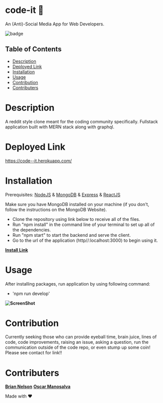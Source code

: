 # code-it 🚀
An (Anti)-Social Media App for Web Developers.

![badge](https://img.shields.io/badge/CODE-it-success)

## Table of Contents
* [Description](#description)
* [Deployed Link](#deployed-link)
* [Installation](#installation)
* [Usage](#usage)
* [Contribution](#contribution)
* [Contributers](#contributers)

# Description

A reddit style clone meant for the coding community specifically. Fullstack application built with MERN stack along with graphql. 


# Deployed Link

https://code--it.herokuapp.com/


# Installation

Prerequisites: [NodeJS](https://nodejs.org/en/) &amp; [MongoDB](https://www.mongodb.com/) &amp; [Express](https://expressjs.com/) &amp; [ReactJS](https://reactjs.org/)

Make sure you have MongoDB installed on your machine (if you don't, follow the instructions on the MongoDB Website). 
* Clone the repository using link below to receive all of the files.
* Run "npm install" in the command line of your terminal to set up all of the dependencies.
* Run "npm start" to start the backend and serve the client.
* Go to the url of the application (http//:localhost:3000) to begin using it.

**[Install Link](https://github.com/brian-nelson10/code-it.git)**

# Usage

After installing packages, run application by using following command:
* 'npm run develop' 

**![ScreenShot]()**

# Contribution

Currently seeking those who can provide eyeball time, brain juice, lines of code, code improvements, raising an issue, asking a question, run the communication outside of the code repo, or even stump up some coin! Please see contact for link!! 

# Contributers

 **[Brian Nelson](https://github.com/brian-nelson10)**
 **[Oscar Manosalva](https://github.com/ozqr20)**



Made with ❤️ 

